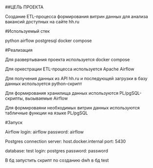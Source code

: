 ##ЦЕЛЬ ПРОЕКТА

Создание ETL-процесса формирования витрин данных для анализа вакансий доступных на сайте hh.ru

#Используемый стек

python
airflow
postgresql
docker compose

#Реализация

Для развертывания проекта используется docker compose

Для оркестрации ETL-процесса используется Apache Airflow

Для получения данных из API hh.ru и последующей загрузки в базу данных используется python-скрипт

Для формирования хранилища данных используются PL/pgSQL-скрипты, вызываемые Airflow

Для формироваяни необходимых витрин данных используются табличные функции на языке PL/pgSQL

#Запуск

Airflow
login: airflow
password: airflow

Postgres connection
server: host.docker.internal
port: 5430

database: test
login: postgres
password: password

В бд запустить скрипт по созданию dwh в бд test